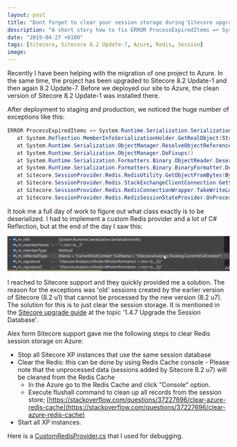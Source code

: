 ```yaml
---
layout: post
title: "Dont forget to clear your session storage during Sitecore upgrade"
description: "A short story how to fix ERROR ProcessExpiredItems => System.Runtime.Serialization.SerializationException: Cannot get the member '<.ctor>b__2'. excetpion."
date: "2019-04-27 +0100"
tags: [Sitecore, Sitecore 8.2 Update-7, Azure, Redis, Session]
image:
---
```

Recently I have been helping with the migration of one project to Azure. In the same time, the project has been upgraded to Sitecore 8.2 Update-1 and then again 8.2 Update-7. Before we deployed our site to Azure, the clean version of Sitecore 8.2 Update-1 was installed there.

After deployment to staging and production, we noticed the huge number of exceptions like this:

``` cs
ERROR ProcessExpiredItems => System.Runtime.Serialization.SerializationException: Cannot get the member 'b__2'.
   at System.Reflection.MemberInfoSerializationHolder.GetRealObject(StreamingContext context)
   at System.Runtime.Serialization.ObjectManager.ResolveObjectReference(ObjectHolder holder)
   at System.Runtime.Serialization.ObjectManager.DoFixups()
   at System.Runtime.Serialization.Formatters.Binary.ObjectReader.Deserialize(HeaderHandler handler, __BinaryParser serParser, Boolean fCheck, Boolean isCrossAppDomain, IMethodCallMessage methodCallMessage)
   at System.Runtime.Serialization.Formatters.Binary.BinaryFormatter.Deserialize(Stream serializationStream, HeaderHandler handler, Boolean fCheck, Boolean isCrossAppDomain, IMethodCallMessage methodCallMessage)
   at Sitecore.SessionProvider.Redis.RedisUtility.GetObjectFromBytes(Byte[] dataAsBytes)
   at Sitecore.SessionProvider.Redis.StackExchangeClientConnection.GetSessionDataStatic(Object rowDataFromRedis)
   at Sitecore.SessionProvider.Redis.RedisConnectionWrapper.TakeWriteLockAndGetExpiredData(String sessionId, DateTime signalTime, DateTime lockTime, Int32 expirationTimeout, ISessionStateItemCollection& data, Int32& sessionTimeout)
   at Sitecore.SessionProvider.Redis.RedisSessionStateProvider.OnProcessExpiredItems(DateTime signalTime)
```

It took me a full day of work to figure out what class exactly is to be deserialized. I had to implement a custom Redis provider and a lot of C# Reflection, but at the end of the day I saw this:

![Reflected type](/assets/images/posts/028/reflected-type.jpg)

I reached to Sitecore support and they quickly provided me a solution. The reason for the exceptions was 'old' sessions created by the earlier version of Sitecore (8.2 u1) that cannot be processed by the new version (8.2 u7). The solution for this is to just clear the session storage. It is mentioned in the [Sitecore upgrade guide](https://dev.sitecore.net/~/media/B50CA65AA6844B4B81BF36A01E9DD269.ashx) at the topic '1.4.7 Upgrade the Session Database'.

Alex form Sitecore support gave me the following steps to clear Redis session storage on Azure:

- Stop all Sitecore XP instances that use the same session database
- Clear the Redis: this can be done by using Redis Cache console - Please note that the unprocessed data (sessions added by Sitecore 8.2 u7) will be cleaned from the Redis Cache
    - In the Azure go to the Redis Cache and click "Console" option. 
    - Execute flushall command to clean up all records from the session store; [https://stackoverflow.com/questions/37227696/clear-azure-redis-cache](https://stackoverflow.com/questions/37227696/clear-azure-redis-cache)
- Start all XP instances.

Here is a [CustomRedisProvider.cs](https://gist.github.com/bartlomiejmucha/4e979d7d22b72da7358c062a245b8ec1) that I used for debugging.